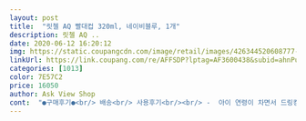 ```yaml
---
layout: post 
title:  "릿첼 AQ 빨대컵 320ml, 네이비블루, 1개" 
description: 릿첼 AQ ..
date: 2020-06-12 16:20:12 
img: https://static.coupangcdn.com/image/retail/images/426344520608777-eabdc6fa-e52a-49e5-8ad2-7a7d29b7a6cb.jpg 
linkUrl: https://link.coupang.com/re/AFFSDP?lptag=AF3600438&subid=ahnPublicAsk&pageKey=1231840592&itemId=2233553150&vendorItemId=70231125564&traceid=V0-113-89d4d1e50ec2e519 
categories: [1013] 
color: 7E57C2 
price: 16050 
author: Ask View Shop 
cont:  "●구매후기●<br/> 배송<br/> 사용후기<br/><br/> -  아이 연령이 차면서 드링킹컵이랑 고민은 했거든요.<br/><br/><br/> - 다음날 바로 와서 세척 후 사용했어요.<br/> 역시 믿고 쓰는 로켓배송입니다.<br/><br/><br/> - 무엇보다도 내용물이 잘 새지 않는 것 같네요.<br/><br/><br/> - 열탕소독 가능<br/><br/> - 이쁜 디자인과 투명한 보틀<br/><br/> - 탈 부착 가능한 고정되는 손잡이<br/>가방에 넣고 외출 시 물이 세면 정말 짜증나고 당황스러운데<br/>그 동안 계속 200ml만 사용해 와서 그런지 딱 봐도 사이즈가 좀 크더라고요<br/>그 전에 다른 빨대컵 주면 질겅질겅 물기만 하고 통 빨 생각을 안하더라고요<br/>그xx미 거는 뚜껑이 분리형이라서 딸아이가 매번 어딘가에 쑤셔박아 놓은 걸 찾아 헤매느라 너무 짜증났었거든요 ㅋㅋㅋ<br/>그래도요 ㅋㅋ 기분상 열탕 안 되는 건 좀 꺼려지더라고요 ㅋㅋ<br/>그래서 매번 수저로 떠먹였었는데 지인 추천으로 반신반의로 샀는데!!!!<br/>그리고 , 뒤로 확 젖히면 고정이 되더라고요.<br/><br/>근데 드링킹 부품만 별도로 구매하면 스텝업 사용이 가능하다길래<br/>근데 여기 것도 뚜껑을 떼려고 하면 뗄 수는 있게 되어 있더라고요.<br/><br/>근데 첫걸음 컵은 집에서 먹을때는 좋은데 외출시에는 뚜껑이 밀폐가 안돼서<br/>나중에 어린이집이나 유치원 생각해서 320미리로 구매했는데 아직 크긴 한것 같아요ㅎㅎㅎㅎ<br/>냉큼 추가 구매했습니다.<br/><br/>다른 여타 제품보다 손잡이가 튼튼하드라구요.<br/><br/>돌지난 아이 물먹일려고 구매했어요.<br/><br/>뚜껑에다가 이름 스티커 붙이면 딱이겠더라고요!!<br/>뚜껑은 버튼을 눌러도 푱하고 확 열리지는 않고, 살짝만 열려서 손으로 더 열어줘야 해요.<br/><br/>릿첼꺼로 또 외출용 빨대컵을 장만했어요!!!!<br/>물론 지금은 많이 커서 처음 물건 받았을 때만 열탕을 하고 그 이후로 할 일은 없겠지만.<br/>.<br/><br/>보틀은 엄청 투명해서 내용물이 잘 보이고요<br/>사용 못하겠더라고요.<br/> 그리고 집에 있는 다른 빨대컵은 또 안빨아서 ;;;<br/>손잡이가 분리돼서 나중에 아이가방에 넣어주기 좋을 듯 해요!!!<br/>아, 그리고 열탕도 되고, 부속품도 적어서 너무 너무 좋아요<br/>아이가 크면서 물 먹는 양이 많아져서 이것 저것 알아보다가 디자인이 상콤상콤하니 마음에 들어서 구매하게 되었습니다.<br/><br/>아이도 너무 마음에 들어해서 매우 매우 잘 쓰고 있습니다<br/>아이의 첫 빨대컵으로  릿첼 빨대컵 추천합니다!!!<br/>우리 모두 오늘도 육아 화이팅입니다!!<br/>육아에 지친 다른 맘님들께 도움이 되고자 몇자 끄적여 봤습니다.<br/><br/>이 제품은 이 부분은 믿고 쓸만한 제품인 것 같습니다.<br/><br/>이유식 시작과 함께 릿첼에서 빨대연습으로 유명한 첫걸음 컵으로 빨대를 습득하게 했어요!!<br/>저는 먼지 들어갈까봐 평소에 뚜껑을 닫아 놓고 있고, 씻을 때도 그냥 써서 뚜껑 뗼 일은 없었지만요 ㅋㅋ<br/>저는 무엇보다 뚜껑이 일체형이라서 좋았어요<br/>정말 이틀만에 아이가 빨대를 통해 물을 먹기 시작하더라고요!!!<br/>진작에 샀어야 했던 육아템이었더라고요!!<br/>투명해서 안의 내용물도 잘 보이고 모양이나 색상도 넘 맘에 들어요!!<br/>현재까지 매우 만족하고 사용하고 있습니다.<br/> ^^<br/>혹 이 아이도 안물까 싶은데 빨대 모양이 같아서인지 물더라고요!!!!<br/>" 
---
```

